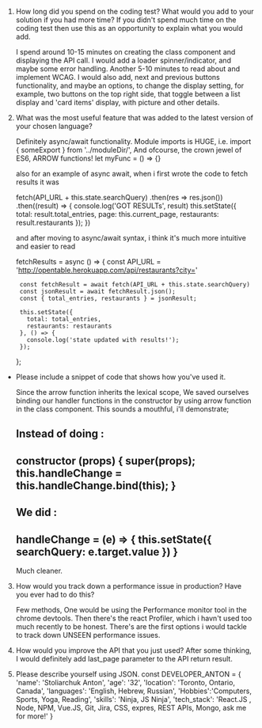 1. How long did you spend on the coding test? What would you add to your solution if you had
   more time? If you didn&#39;t spend much time on the coding test then use this as an opportunity to
   explain what you would add.

     I spend around 10-15 minutes on creating the class component and displaying the API call.
     I would add a loader spinner/indicator, and maybe some error handling.
     Another 5-10 minutes to read about and implement WCAG.
     I would also add, next and previous buttons functionality, and maybe an options, to change the display setting,
     for example, two buttons on the top right side, that toggle between a list display and 'card items' display, with picture and other details.


2. What was the most useful feature that was added to the latest version of your chosen language?

    Definitely async/await functionality.
    Module imports is HUGE,  i.e.     import { someExport } from '../moduleDir/', 
    And ofcourse, the crown jewel of ES6, ARROW functions!
      let myFunc = () => {}

    also for an example of async await, when i first wrote the code to fetch results it was
      
      fetch(API_URL + this.state.searchQuery)
        .then(res => res.json())
        .then((result) => {
          console.log('GOT RESULTs', result)
          this.setState({
            total: result.total_entries,
            page: this.current_page,
            restaurants: result.restaurants
          });
        })

    and after moving to async/await syntax, i think it's much more intuitive and easier to read
      
      fetchResults = async () => {
        const API_URL = 'http://opentable.herokuapp.com/api/restaurants?city='

        const fetchResult = await fetch(API_URL + this.state.searchQuery)
        const jsonResult = await fetchResult.json();
        const { total_entries, restaurants } = jsonResult;

        this.setState({
          total: total_entries,
          restaurants: restaurants
        }, () => {
          console.log('state updated with results!');
        });
      };


- Please include a snippet of code that shows how you&#39;ve used it.

  Since the arrow function inherits the lexical scope, We saved ourselves binding our handler functions in the constructor by using arrow function in the class component.
  This sounds a mouthful, i'll demonstrate;

  Instead of doing :
  --------------------------
    constructor (props) {
      super(props);
      this.handleChange = this.handleChange.bind(this);
    }
  --------------------------

  We did :
  --------------------------
    handleChange = (e) => {
      this.setState({ searchQuery: e.target.value })
    }
  --------------------------
  Much cleaner.

3. How would you track down a performance issue in production? Have you ever had to do this?

    Few methods, One would be using the Performance monitor tool in the chrome devtools. 
    Then there's the react Profiler, which i havn't used too much recently to be honest.
    There's are the first options i would tackle to track down UNSEEN performance issues.


4. How would you improve the API that you just used?
    After some thinking, I would definitely add last_page parameter to the API return result.

5. Please describe yourself using JSON.
    const DEVELOPER_ANTON = {
        'name': 'Stoliarchuk Anton',
        'age': '32',
        'location': 'Toronto, Ontario, Canada',
        'languages': 'English, Hebrew, Russian',
        'Hobbies':'Computers, Sports, Yoga, Reading',
        'skills': 'Ninja, JS Ninja',
        'tech_stack': 'React.JS , Node, NPM, Vue.JS, Git, Jira, CSS, expres, REST APIs, Mongo, ask me for more!'
    }
